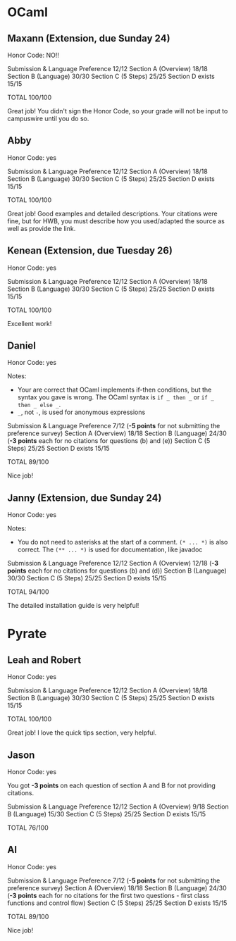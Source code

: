 # OCaml

## Maxann (Extension, due Sunday 24)

Honor Code: NO!!

Submission & Language Preference                   12/12
Section A (Overview)                               18/18
Section B (Language)                               30/30
Section C (5 Steps)                                25/25
Section D exists                                   15/15

TOTAL                                              100/100

Great job! You didn't sign the Honor Code, so your grade will not be input to campuswire until you do so.

## Abby

Honor Code: yes

Submission & Language Preference                   12/12
Section A (Overview)                               18/18
Section B (Language)                               30/30
Section C (5 Steps)                                25/25
Section D exists                                   15/15

TOTAL                                              100/100

Great job! Good examples and detailed descriptions. Your citations were fine, but for HWB, you must describe how you used/adapted the source as well as provide the link. 

## Kenean (Extension, due Tuesday 26)

Honor Code: yes

Submission & Language Preference                   12/12
Section A (Overview)                               18/18
Section B (Language)                               30/30
Section C (5 Steps)                                25/25
Section D exists                                   15/15

TOTAL                                              100/100

Excellent work!

## Daniel

Honor Code: yes

Notes:
- Your are correct that OCaml implements if-then conditions, but the syntax you gave is wrong. The OCaml syntax is `if _ then _` or `if _ then _ else _`.
- `_`, not `-`, is used for anonymous expressions

Submission & Language Preference                   7/12 (**-5 points** for not submitting the preference survey)
Section A (Overview)                               18/18
Section B (Language)                               24/30 (**-3 points** each for no citations for questions (b) and (e))
Section C (5 Steps)                                25/25
Section D exists                                   15/15

TOTAL                                              89/100

Nice job!

## Janny (Extension, due Sunday 24)

Honor Code: yes

Notes:
- You do not need to asterisks at the start of a comment. `(* ... *)` is also correct. The `(** ... *)` is used for documentation, like javadoc

Submission & Language Preference                   12/12 
Section A (Overview)                               12/18 (**-3 points** each for no citations for questions (b) and (d))
Section B (Language)                               30/30
Section C (5 Steps)                                25/25
Section D exists                                   15/15

TOTAL                                              94/100

The detailed installation guide is very helpful!

# Pyrate

## Leah and Robert

Honor Code: yes

Submission & Language Preference                   12/12
Section A (Overview)                               18/18
Section B (Language)                               30/30
Section C (5 Steps)                                25/25
Section D exists                                   15/15

TOTAL                                              100/100

Great job! I love the quick tips section, very helpful.

## Jason

Honor Code: yes

You got **-3 points** on each question of section A and B for not providing citations.

Submission & Language Preference                   12/12
Section A (Overview)                               9/18
Section B (Language)                               15/30
Section C (5 Steps)                                25/25
Section D exists                                   15/15

TOTAL                                              76/100


## Al

Honor Code: yes

Submission & Language Preference                   7/12 (**-5 points** for not submitting the preference survey)
Section A (Overview)                               18/18
Section B (Language)                               24/30 (**-3 points** each for no citations for the first two questions - first class functions and control flow)
Section C (5 Steps)                                25/25
Section D exists                                   15/15

TOTAL                                              89/100

Nice job!